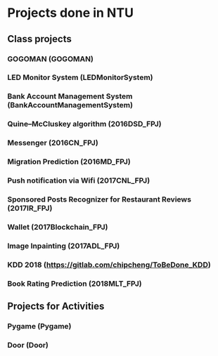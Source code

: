 # Projects done in NTU
## Class projects
### GOGOMAN (GOGOMAN)
### LED Monitor System (LEDMonitorSystem)
### Bank Account Management System (BankAccountManagementSystem)
### Quine–McCluskey algorithm (2016DSD_FPJ)
### Messenger (2016CN_FPJ)
### Migration Prediction (2016MD_FPJ)
### Push notification via Wifi (2017CNL_FPJ)
### Sponsored Posts Recognizer for Restaurant Reviews (2017IR_FPJ)
### Wallet (2017Blockchain_FPJ)
### Image Inpainting (2017ADL_FPJ)
### KDD 2018 (https://gitlab.com/chipcheng/ToBeDone_KDD)
### Book Rating Prediction (2018MLT_FPJ)
## Projects for Activities
### Pygame (Pygame)
### Door (Door)
